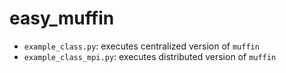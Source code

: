 # easy_muffin

- `example_class.py`: executes centralized version of  `muffin`
- `example_class_mpi.py`: executes distributed version of  `muffin`
